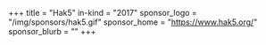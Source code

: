 +++
title = "Hak5"
in-kind = "2017"
sponsor_logo = "/img/sponsors/hak5.gif"
sponsor_home = "https://www.hak5.org/"
sponsor_blurb = ""
+++
